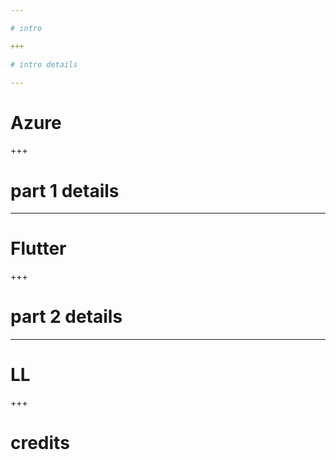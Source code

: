 ```yaml
---

# intro

+++

# intro details

---
```


# Azure

+++

# part 1 details

---

# Flutter

+++

# part 2 details

---

# LL

+++

# credits
